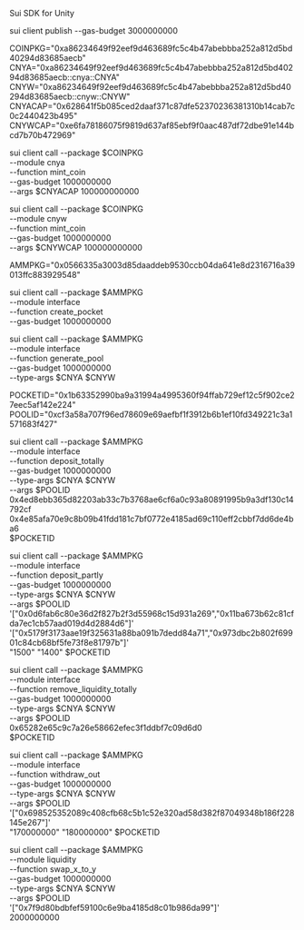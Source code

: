 Sui SDK for Unity

sui client publish --gas-budget 3000000000

COINPKG="0xa86234649f92eef9d463689fc5c4b47abebbba252a812d5bd40294d83685aecb"
CNYA="0xa86234649f92eef9d463689fc5c4b47abebbba252a812d5bd40294d83685aecb::cnya::CNYA"
CNYW="0xa86234649f92eef9d463689fc5c4b47abebbba252a812d5bd40294d83685aecb::cnyw::CNYW"
CNYACAP="0x628641f5b085ced2daaf371c87dfe52370236381310b14cab7c0c2440423b495"
CNYWCAP="0xe6fa78186075f9819d637af85ebf9f0aac487df72dbe91e144bcd7b70b472969"


sui client call --package $COINPKG \
--module cnya \
--function mint_coin \
--gas-budget 1000000000 \
--args $CNYACAP 100000000000

sui client call --package $COINPKG \
--module cnyw \
--function mint_coin \
--gas-budget 1000000000 \
--args $CNYWCAP 100000000000

AMMPKG="0x0566335a3003d85daaddeb9530ccb04da641e8d2316716a39013ffc883929548"

sui client call --package $AMMPKG \
--module interface \
--function create_pocket \
--gas-budget 1000000000

sui client call --package $AMMPKG \
--module interface \
--function generate_pool \
--gas-budget 1000000000 \
--type-args $CNYA $CNYW

POCKETID="0x1b63352990ba9a31994a4995360f94ffab729ef12c5f902ce27eec5af142e224"
POOLID="0xcf3a58a707f96ed78609e69aefbf1f3912b6b1ef10fd349221c3a1571683f427"

sui client call --package $AMMPKG \
--module interface \
--function deposit_totally \
--gas-budget 1000000000 \
--type-args $CNYA $CNYW \
--args $POOLID \
0x4ed8ebb365d82203ab33c7b3768ae6cf6a0c93a80891995b9a3df130c14792cf \
0x4e85afa70e9c8b09b41fdd181c7bf0772e4185ad69c110eff2cbbf7dd6de4ba6 \
$POCKETID


sui client call --package $AMMPKG \
--module interface \
--function deposit_partly \
--gas-budget 1000000000 \
--type-args $CNYA $CNYW \
--args $POOLID \
'["0x0d6fab6c80e36d2f827b2f3d55968c15d931a269","0x11ba673b62c81cfda7ec1cb57aad019d4d2884d6"]' \
'["0x5179f3173aae19f325631a88ba091b7dedd84a71","0x973dbc2b802f69901c84cb68bf5fe73f8e81797b"]' \
\"1500\" \"1400\" $POCKETID

sui client call --package $AMMPKG \
--module interface \
--function remove_liquidity_totally \
--gas-budget 1000000000 \
--type-args $CNYA $CNYW \
--args $POOLID \
0x65282e65c9c7a26e58662efec3f1ddbf7c09d6d0 \
$POCKETID

sui client call --package $AMMPKG \
--module interface \
--function withdraw_out \
--gas-budget 1000000000 \
--type-args $CNYA $CNYW \
--args $POOLID \
'["0x698525352089c408cfb68c5b1c52e320ad58d382f87049348b186f228145e267"]' \
\"170000000\" \"180000000\" $POCKETID

sui client call --package $AMMPKG \
--module liquidity \
--function swap_x_to_y \
--gas-budget 1000000000 \
--type-args $CNYA $CNYW \
--args $POOLID \
'["0x7f9d80bdbfef59100c6e9ba4185d8c01b986da99"]' \
2000000000


